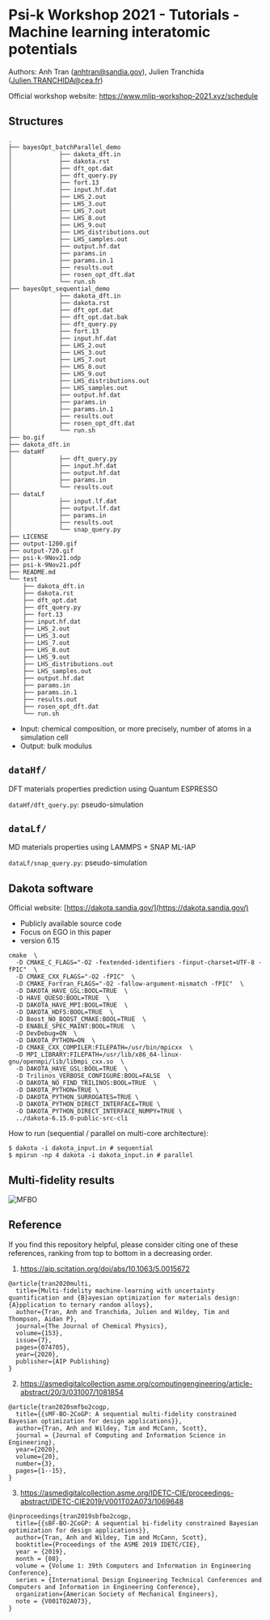 # Psi-k Workshop 2021 - Tutorials - Machine learning interatomic potentials

Authors: Anh Tran (anhtran@sandia.gov), Julien Tranchida (Julien.TRANCHIDA@cea.fr)

Official workshop website: https://www.mlip-workshop-2021.xyz/schedule

## Structures
```
.
├── bayesOpt_batchParallel_demo
│             ├── dakota_dft.in
│             ├── dakota.rst
│             ├── dft_opt.dat
│             ├── dft_query.py
│             ├── fort.13
│             ├── input.hf.dat
│             ├── LHS_2.out
│             ├── LHS_3.out
│             ├── LHS_7.out
│             ├── LHS_8.out
│             ├── LHS_9.out
│             ├── LHS_distributions.out
│             ├── LHS_samples.out
│             ├── output.hf.dat
│             ├── params.in
│             ├── params.in.1
│             ├── results.out
│             ├── rosen_opt_dft.dat
│             └── run.sh
├── bayesOpt_sequential_demo
│             ├── dakota_dft.in
│             ├── dakota.rst
│             ├── dft_opt.dat
│             ├── dft_opt.dat.bak
│             ├── dft_query.py
│             ├── fort.13
│             ├── input.hf.dat
│             ├── LHS_2.out
│             ├── LHS_3.out
│             ├── LHS_7.out
│             ├── LHS_8.out
│             ├── LHS_9.out
│             ├── LHS_distributions.out
│             ├── LHS_samples.out
│             ├── output.hf.dat
│             ├── params.in
│             ├── params.in.1
│             ├── results.out
│             ├── rosen_opt_dft.dat
│             └── run.sh
├── bo.gif
├── dakota_dft.in
├── dataHf
│             ├── dft_query.py
│             ├── input.hf.dat
│             ├── output.hf.dat
│             ├── params.in
│             └── results.out
├── dataLf
│             ├── input.lf.dat
│             ├── output.lf.dat
│             ├── params.in
│             ├── results.out
│             └── snap_query.py
├── LICENSE
├── output-1200.gif
├── output-720.gif
├── psi-k-9Nov21.odp
├── psi-k-9Nov21.pdf
├── README.md
└── test
    ├── dakota_dft.in
    ├── dakota.rst
    ├── dft_opt.dat
    ├── dft_query.py
    ├── fort.13
    ├── input.hf.dat
    ├── LHS_2.out
    ├── LHS_3.out
    ├── LHS_7.out
    ├── LHS_8.out
    ├── LHS_9.out
    ├── LHS_distributions.out
    ├── LHS_samples.out
    ├── output.hf.dat
    ├── params.in
    ├── params.in.1
    ├── results.out
    ├── rosen_opt_dft.dat
    └── run.sh
```

* Input: chemical composition, or more precisely, number of atoms in a simulation cell
* Output: bulk modulus

## `dataHf/`

DFT materials properties prediction using Quantum ESPRESSO

`dataHf/dft_query.py`: pseudo-simulation

## `dataLf/`

MD materials properties using LAMMPS + SNAP ML-IAP

`dataLf/snap_query.py`: pseudo-simulation

## Dakota software

Official website: [https://dakota.sandia.gov/](https://dakota.sandia.gov/)

* Publicly available source code
* Focus on EGO in this paper
* version 6.15

```shell
cmake  \
  -D CMAKE_C_FLAGS="-O2 -fextended-identifiers -finput-charset=UTF-8 -fPIC"  \
  -D CMAKE_CXX_FLAGS="-O2 -fPIC"  \
  -D CMAKE_Fortran_FLAGS="-O2 -fallow-argument-mismatch -fPIC"  \
  -D DAKOTA_HAVE_GSL:BOOL=TRUE  \
  -D HAVE_QUESO:BOOL=TRUE  \
  -D DAKOTA_HAVE_MPI:BOOL=TRUE  \
  -D DAKOTA_HDF5:BOOL=TRUE  \
  -D Boost_NO_BOOST_CMAKE:BOOL=TRUE  \
  -D ENABLE_SPEC_MAINT:BOOL=TRUE  \
  -D DevDebug=ON  \
  -D DAKOTA_PYTHON=ON  \
  -D CMAKE_CXX_COMPILER:FILEPATH=/usr/bin/mpicxx  \
  -D MPI_LIBRARY:FILEPATH=/usr/lib/x86_64-linux-gnu/openmpi/lib/libmpi_cxx.so  \
  -D DAKOTA_HAVE_GSL:BOOL=TRUE  \
  -D Trilinos_VERBOSE_CONFIGURE:BOOL=FALSE  \
  -D DAKOTA_NO_FIND_TRILINOS:BOOL=TRUE  \
  -D DAKOTA_PYTHON=TRUE \
  -D DAKOTA_PYTHON_SURROGATES=TRUE \
  -D DAKOTA_PYTHON_DIRECT_INTERFACE=TRUE \
  -D DAKOTA_PYTHON_DIRECT_INTERFACE_NUMPY=TRUE \
  ../dakota-6.15.0-public-src-cli
```

How to run (sequential / parallel on multi-core architecture): 
```
$ dakota -i dakota_input.in # sequential
$ mpirun -np 4 dakota -i dakota_input.in # parallel
```

## Multi-fidelity results

![MFBO](output-1200.gif)

## Reference

If you find this repository helpful, please consider citing one of these references, ranking from top to bottom in a decreasing order.

1. https://aip.scitation.org/doi/abs/10.1063/5.0015672
```
@article{tran2020multi,
  title={Multi-fidelity machine-learning with uncertainty quantification and {B}ayesian optimization for materials design: {A}pplication to ternary random alloys},
  author={Tran, Anh and Tranchida, Julien and Wildey, Tim and Thompson, Aidan P},
  journal={The Journal of Chemical Physics},
  volume={153},
  issue={7},
  pages={074705},
  year={2020},
  publisher={AIP Publishing}
}
```


2. https://asmedigitalcollection.asme.org/computingengineering/article-abstract/20/3/031007/1081854
```
@article{tran2020smfbo2cogp,
  title={{sMF-BO-2CoGP: A sequential multi-fidelity constrained Bayesian optimization for design applications}},
  author={Tran, Anh and Wildey, Tim and McCann, Scott},
  journal = {Journal of Computing and Information Science in Engineering},
  year={2020},
  volume={20},
  number={3},
  pages={1--15},
}
```

3. https://asmedigitalcollection.asme.org/IDETC-CIE/proceedings-abstract/IDETC-CIE2019/V001T02A073/1069648
```
@inproceedings{tran2019sbfbo2cogp,
  title={{sBF-BO-2CoGP: A sequential bi-fidelity constrained Bayesian optimization for design applications}},
  author={Tran, Anh and Wildey, Tim and McCann, Scott},
  booktitle={Proceedings of the ASME 2019 IDETC/CIE},
  year = {2019},
  month = {08},
  volume = {Volume 1: 39th Computers and Information in Engineering Conference},
  series = {International Design Engineering Technical Conferences and Computers and Information in Engineering Conference},
  organization={American Society of Mechanical Engineers},
  note = {V001T02A073},
}
```
